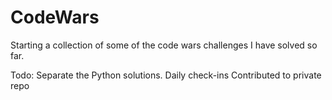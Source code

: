 # CodeWars
Starting a collection of some of the code wars challenges I have solved so far.

Todo:
Separate the Python solutions.
Daily check-ins
Contributed to private repo